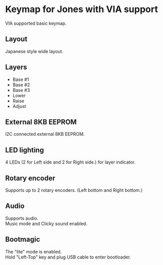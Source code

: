 # Keymap for Jones with VIA support

VIA supported basic keymap.

## Layout

Japanese style wide layout.

## Layers

- Base #1
- Base #2
- Base #3
- Lower
- Raise
- Adjust

## External 8KB EEPROM

I2C connected external 8KB EEPROM.

## LED lighting

4 LEDs (2 for Left side and 2 for Right side.) for layer indicator.

## Rotary encoder

Supports up to 2 rotary encoders. (Left bottom and Right bottom.)  

## Audio

Supports audio.  
Music mode and Clicky sound enabled.

## Bootmagic

The "lite" mode is enabled.  
Hold "Left-Top" key and plug USB cable to enter bootloader.
